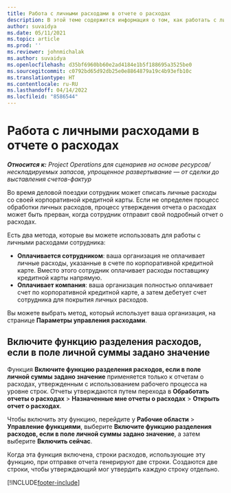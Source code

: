 ```yaml
---
title: Работа с личными расходами в отчете о расходах
description: В этой теме содержится информация о том, как работать с личными расходами, которые несут сотрудники во время деловых поездок.
author: suvaidya
ms.date: 05/11/2021
ms.topic: article
ms.prod: ''
ms.reviewer: johnmichalak
ms.author: suvaidya
ms.openlocfilehash: d35bf6960bb60e2ad4184e1b5f188695a3525be0
ms.sourcegitcommit: c0792bd65d92db25e0e8864879a19c4b93efb10c
ms.translationtype: HT
ms.contentlocale: ru-RU
ms.lasthandoff: 04/14/2022
ms.locfileid: "8586544"
---
```

# <a name="work-with-personal-expenses-on-an-expense-report"></a>Работа с личными расходами в отчете о расходах

_**Относится к:** Project Operations для сценариев на основе ресурсов/нескладируемых запасов, упрощенное развертывание — от сделки до выставления счетов-фактур_

Во время деловой поездки сотрудник может списать личные расходы со своей корпоративной кредитной карты. Если не определен процесс обработки личных расходов, процесс утверждения отчета о расходах может быть прерван, когда сотрудник отправит свой подробный отчет о расходах.

Есть два метода, которые вы можете использовать для работы с личными расходами сотрудника:

  - **Оплачивается сотрудником**: ваша организация не оплачивает личные расходы, указанные в счете по корпоративной кредитной карте. Вместо этого сотрудник оплачивает расходы поставщику кредитной карты напрямую. 
  - **Оплачивает компания**: ваша организация полностью оплачивает счет по корпоративной кредитной карте, а затем дебетует счет сотрудника для покрытия личных расходов.

Вы можете выбрать метод, который использует ваша организация, на странице **Параметры управления расходами**.


## <a name="enable-split-expense-function-when-personal-amount-field-has-value-defined"></a>Включите функцию разделения расходов, если в поле личной суммы задано значение

Функция **Включите функцию разделения расходов, если в поле личной суммы задано значение** применяется только к отчетам о расходах, утвержденным с использованием рабочего процесса на уровне строк. Отчеты утверждаются путем перехода в **Обработать отчеты о расходах** > **Назначенные мне отчеты о расходах** > **Открыть отчет о расходах**. 

Чтобы включить эту функцию, перейдите у **Рабочие области** > **Управление функциями**, выберите **Включите функцию разделения расходов, если в поле личной суммы задано значение**, а затем выберите **Включить сейчас**. 

Когда эта функция включена, строки расходов, использующие эту функцию, при отправке отчета генерируют две строки. Создаются две строки, чтобы утверждающий мог утвердить каждую строку отдельно.


[!INCLUDE[footer-include](../includes/footer-banner.md)]
